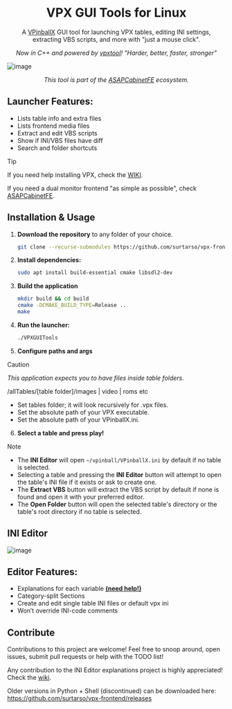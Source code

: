 <h1 align="center">VPX GUI Tools for Linux</h1>
<p align="center">A <a href="https://github.com/vpinball/vpinball">VPinballX</a> GUI tool for launching VPX tables, editing INI settings, extracting VBS scripts, and more with "just a mouse click".</p>
<p align="center"><i>Now in C++ and powered by <a href="https://github.com/francisdb/vpxtool">vpxtool</a>! "Harder, better, faster, stronger"</i></p>

![image](https://github.com/user-attachments/assets/e8d96bd5-8c40-440b-80ea-721f30e67931)

<p align="center"><i>This tool is part of the <a href="https://github.com/surtarso/ASAPCabinetFE">ASAPCabinetFE</a> ecosystem.</i></p>

## **Launcher Features:** 
 - Lists table info and extra files 
 - Lists frontend media files
 - Extract and edit VBS scripts
 - Show if INI/VBS files have diff
 - Search and folder shortcuts

>[!TIP]
>If you need help installing VPX, check the [WIKI](https://github.com/surtarso/vpx-frontend/wiki/Visual-Pinball-X-on-Debian-Linux).
>
>If you need a dual monitor frontend "as simple as possible", check [ASAPCabinetFE](https://github.com/surtarso/ASAPCabinetFE/).

## **Installation & Usage**  

1. **Download the repository** to any folder of your choice.
   ```bash
   git clone --recurse-submodules https://github.com/surtarso/vpx-frontend.git
   ```
   
2. **Install dependencies:**  
   ```bash
   sudo apt install build-essential cmake libsdl2-dev
   ```

3. **Build the application**
   ```bash
   mkdir build && cd build
   cmake -DCMAKE_BUILD_TYPE=Release ..
   make
   ```

4. **Run the launcher:**  
   ```bash
   ./VPXGUITools
   ```
   
5. **Configure paths and args**

>[!CAUTION]
>_This application expects you to have files inside table folders._
>
>/allTables/[table folder]/images | video | roms etc

   - Set tables folder; it will look recursively for .vpx files.
   - Set the absolute path of your VPX executable.
   - Set the absolute path of your VPinballX.ini.

6. **Select a table and press play!**

>[!NOTE]
>   - The **INI Editor** will open `~/vpinball/VPinballX.ini` by default if no table is selected.
>   - Selecting a table and pressing the **INI Editor** button will attempt to open the table's INI file if it exists or ask to create one.
>   - The **Extract VBS** button will extract the VBS script by default if none is found and open it with your preferred editor.
>   - The **Open Folder** button will open the selected table's directory or the table's root directory if no table is selected.

## **INI Editor**  

![image](https://github.com/user-attachments/assets/aae3833c-837d-49f3-b122-807eb8285167)

## **Editor Features:**  
 - Explanations for each variable [**(need help!)**](https://github.com/surtarso/vpx-gui-tools/wiki/Adding-VPinballX.ini-Tooltips)
 - Category-split Sections 
 - Create and edit single table INI files or default vpx ini
 - Won’t override INI-code comments 

## Contribute

Contributions to this project are welcome! Feel free to snoop around, open issues, submit pull requests or help with the TODO list!

Any contribution to the INI Editor explanations project is highly appreciated! Check the [wiki](https://github.com/surtarso/vpx-gui-tools/wiki/Adding-VPinballX.ini-Tooltips).

Older versions in Python + Shell (discontinued) can be downloaded here: https://github.com/surtarso/vpx-frontend/releases
```

